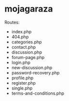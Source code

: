 # mojagaraza

Routes:

- index.php
- 404.php
- categories.php
- contact.php
- discussion.php
- forum-page.php
- login.php
- new-discussion.php
- password-recovery.php
- profile.php
- register.php
- single.php
- terms-and-conditions.php
